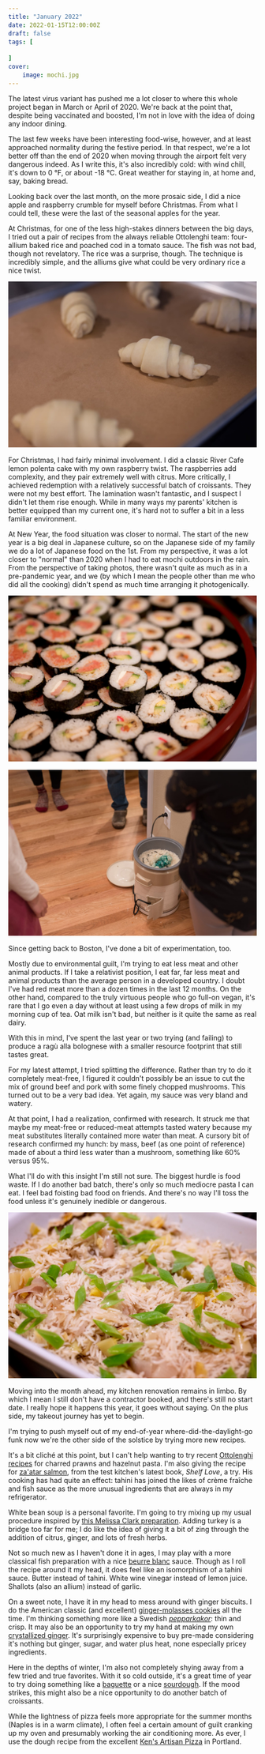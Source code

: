 ```yaml
---
title: "January 2022"
date: 2022-01-15T12:00:00Z
draft: false
tags: [
    
]
cover:
    image: mochi.jpg
---
```


The latest virus variant has pushed me a lot closer to where this whole project began in March or April of 2020. We're back at the point that, despite being vaccinated and boosted, I'm not in love with the idea of doing any indoor dining.

The last few weeks have been interesting food-wise, however, and at least approached normality during the festive period. In that respect, we're a lot better off than the end of 2020 when moving through the airport felt very dangerous indeed. As I write this, it's also incredibly cold: with wind chill, it's down to 0 °F, or about -18 °C. Great weather for staying in, at home and, say, baking bread.

Looking back over the last month, on the more prosaic side, I did a nice apple and raspberry crumble for myself before Christmas. From what I could tell, these were the last of the seasonal apples for the year.

At Christmas, for one of the less high-stakes dinners between the big days, I tried out a pair of recipes from the always reliable Ottolenghi team: four-allium baked rice and poached cod in a tomato sauce. The fish was not bad, though not revelatory. The rice was a surprise, though. The technique is incredibly simple, and the alliums give what could be very ordinary rice a nice twist.

![Shaped croissants](croissant.jpg)

For Christmas, I had fairly minimal involvement. I did a classic River Cafe lemon polenta cake with my own raspberry twist. The raspberries add complexity, and they pair extremely well with citrus. More critically, I achieved redemption with a relatively successful batch of croissants. They were not my best effort. The lamination wasn't fantastic, and I suspect I didn't let them rise enough. While in many ways my parents' kitchen is better equipped than my current one, it's hard not to suffer a bit in a less familiar environment.

At New Year, the food situation was closer to normal. The start of the new year is a big deal in Japanese culture, so on the Japanese side of my family we do a lot of Japanese food on the 1st. From my perspective, it was a lot closer to "normal" than 2020 when I had to eat mochi outdoors in the rain. From the perspective of taking photos, there wasn't quite as much as in a pre-pandemic year, and we (by which I mean the people other than me who did all the cooking) didn't spend as much time arranging it photogenically.

![Sushi](sushi.jpg)

![Mochi making](fabrication.jpg)

Since getting back to Boston, I've done a bit of experimentation, too.

Mostly due to environmental guilt, I'm trying to eat less meat and other animal products. If I take a relativist position, I eat far, far less meat and animal products than the average person in a developed country. I doubt I've had red meat more than a dozen times in the last 12 months. On the other hand, compared to the truly virtuous people who go full-on vegan, it's rare that I go even a day without at least using a few drops of milk in my morning cup of tea. Oat milk isn't bad, but neither is it quite the same as real dairy.

With this in mind, I've spent the last year or two trying (and failing) to produce a ragù alla bolognese with a smaller resource footprint that still tastes great.

For my latest attempt, I tried splitting the difference. Rather than try to do it completely meat-free, I figured it couldn't possibly be an issue to cut the mix of ground beef and pork with some finely chopped mushrooms. This turned out to be a very bad idea. Yet again, my sauce was very bland and watery.

At that point, I had a realization, confirmed with research. It struck me that maybe my meat-free or reduced-meat attempts tasted watery because my meat substitutes literally contained more water than meat. A cursory bit of research confirmed my hunch: by mass, beef (as one point of reference) made of about a third less water than a mushroom, something like 60% versus 95%.

What I'll do with this insight I'm still not sure. The biggest hurdle is food waste. If I do another bad batch, there's only so much mediocre pasta I can eat. I feel bad foisting bad food on friends. And there's no way I'll toss the food unless it's genuinely inedible or dangerous.

![Four-allium rice](rice.jpg)

Moving into the month ahead, my kitchen renovation remains in limbo. By which I mean I still don't have a contractor booked, and there's still no start date. I really hope it happens this year, it goes without saying. On the plus side, my takeout journey has yet to begin.

I'm trying to push myself out of my end-of-year where-did-the-daylight-go funk now we're the other side of the solstice by trying more new recipes.

It's a bit cliché at this point, but I can't help wanting to try recent [Ottolenghi recipes](https://www.theguardian.com/food/2022/jan/08/yotam-ottolenghi-five-ingredient-recipes-charred-prawns-charred-cabbage-onion-orechiette) for charred prawns and hazelnut pasta. I'm also giving the recipe for [za'atar salmon](https://www.youtube.com/watch?v=shbiih6Q-Ww), from the test kitchen's latest book, _Shelf Love_, a try. His cooking has had quite an effect: tahini has joined the likes of crème fraîche and fish sauce as the more unusual ingredients that are always in my refrigerator.

White bean soup is a personal favorite. I'm going to try mixing up my usual procedure inspired by [this Melissa Clark preparation](https://cooking.nytimes.com/recipes/1021776-lemony-white-bean-soup-with-turkey-and-greens). Adding turkey is a bridge too far for me; I do like the idea of giving it a bit of zing through the addition of citrus, ginger, and lots of fresh herbs.

Not so much new as I haven't done it in ages, I may play with a more classical fish preparation with a nice [beurre blanc](https://cooking.nytimes.com/recipes/2020-beurre-blanc-classic-french-butter-sauce) sauce. Though as I roll the recipe around it my head, it does feel like an isomorphism of a tahini sauce. Butter instead of tahini. White wine vinegar instead of lemon juice. Shallots (also an allium) instead of garlic.

On a sweet note, I have it in my head to mess around with ginger biscuits. I do the American classic (and excellent) [ginger-molasses cookies](https://fivesilverspoons.com/flour-bakerys-ginger-molasses-cookies/) all the time. I'm thinking something more like a Swedish [_pepparkakor_](https://www.thecutlerychronicles.com/pepparkakor-swedish-ginger-thins-html/): thin and crisp. It may also be an opportunity to try my hand at making my own [crystallized ginger](https://www.theguardian.com/lifeandstyle/2013/apr/20/dan-lepard-crystallised-ginger-recipe). It's surprisingly expensive to buy pre-made considering it's nothing but ginger, sugar, and water plus heat, none especially pricey ingredients.

Here in the depths of winter, I'm also not completely shying away from a few tried and true favorites. With it so cold outside, it's a great time of year to try doing something like a [baguette](https://www.youtube.com/watch?v=60K3Fe5j_J8) or a nice [sourdough](https://www.youtube.com/watch?v=uokpgOFVGiI). If the mood strikes, this might also be a nice opportunity to do another batch of croissants.

While the lightness of pizza feels more appropriate for the summer months (Naples is in a warm climate), I often feel a certain amount of guilt cranking up my oven and presumably working the air conditioning more. As ever, I use the dough recipe from the excellent [Ken's Artisan Pizza](https://kensartisan.com/pizza) in Portland.